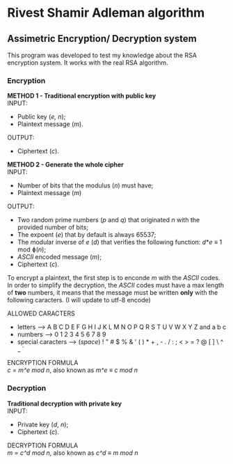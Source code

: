 # Rivest Shamir Adleman algorithm

## Assimetric Encryption/ Decryption system
This program was developed to test my knowledge about the RSA encryption system. It works with the real RSA algorithm.

### Encryption
**METHOD 1 - Traditional encryption with public key**<br>
INPUT: <br>
- Public key (_e, n_);<br>
- Plaintext message (_m_).

OUTPUT: <br>
- Ciphertext (_c_).

**METHOD 2 - Generate the whole cipher**<br>
INPUT: <br>
- Number of bits that the modulus (_n_) must have;<br>
- Plaintext message (_m_)

OUTPUT: <br>
- Two random prime numbers (_p_ and _q_) that originated _n_ with the provided number of bits;<br>
- The expoent (_e_) that by default is always 65537;<br>
- The modular inverse of _e_ (_d_) that verifies the following function: _d_*_e_ ≡ 1 mod ɸ(_n_);<br>
- _ASCII_ encoded message (_m_);<br>
- Ciphertext (_c_).

To encrypt a plaintext, the first step is to enconde _m_ with the _ASCII_ codes. In order to simplify the decryption, the _ASCII_ codes must have a max length of **two** numbers, it means that the message must be written **only** with the following caracters.
(I will update to utf-8 encode)

ALLOWED CARACTERS
- letters --> A B C D E F G H I J K L M N O P Q R S T U V W X Y Z and a b c
- numbers --> 0 1 2 3 4 5 6 7 8 9
- special caracters --> (_space_) ! " # $ % & ' ( ) * + , - . / : ; < > = ? @ [ ] \ ^ _ `

ENCRYPTION FORMULA<br>
_c = m^e mod n_, also known as _m^e ≡ c mod n_


### Decryption<br>
**Traditional decryption with private key**<br>
INPUT: 
- Private key (_d_, _n_);
- Ciphertext (_c_).

DECRYPTION FORMULA <br>
_m = c^d mod n_, also known as _c^d ≡ m mod n_
